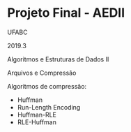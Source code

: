 # Projeto Final - AEDII
UFABC

2019.3

Algoritmos e Estruturas de Dados II

Arquivos e Compressão

Algoritmos de compressão:
- Huffman
- Run-Length Encoding
- Huffman-RLE
- RLE-Huffman